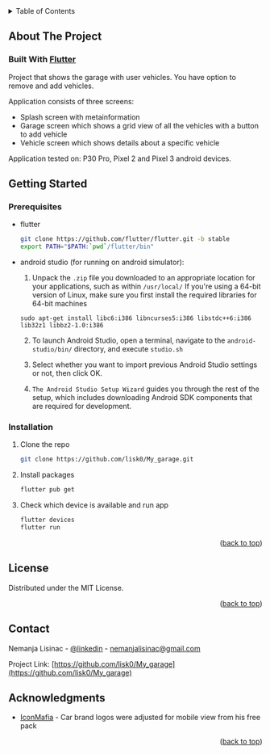 <!-- TABLE OF CONTENTS -->
<details>
  <summary>Table of Contents</summary>
  <ol>
    <li>
      <a href="#about-the-project">About The Project</a>
    </li>
    <li>
      <a href="#getting-started">Getting Started</a>
      <ul>
        <li><a href="#prerequisites">Prerequisites</a></li>
        <li><a href="#installation">Installation</a></li>
      </ul>
    </li>
    <li><a href="#license">License</a></li>
    <li><a href="#contact">Contact</a></li>
    <li><a href="#acknowledgments">Acknowledgments</a></li>
  </ol>
</details>



<!-- ABOUT THE PROJECT -->
## About The Project

### Built With [Flutter](https://flutter.dev//)


Project that shows the garage with user vehicles. You have option to remove and add vehicles.



Application consists of three screens: 
* Splash screen with metainformation
* Garage screen which shows a grid view of all the vehicles with a button to add vehicle
* Vehicle screen which shows details about a specific vehicle




Application tested on: P30 Pro, Pixel 2 and Pixel 3 android devices.



<!-- GETTING STARTED -->
## Getting Started

### Prerequisites


* flutter
  ```sh
  git clone https://github.com/flutter/flutter.git -b stable
  export PATH="$PATH:`pwd`/flutter/bin"
  ```


* android studio (for running on android simulator):
  1. Unpack the ```.zip``` file you downloaded to an appropriate location for your applications, such as within ```/usr/local/``` 
  If you're using a 64-bit version of Linux, make sure you first install the required libraries for 64-bit machines
  ```
  sudo apt-get install libc6:i386 libncurses5:i386 libstdc++6:i386 lib32z1 libbz2-1.0:i386
  ```
  2. To launch Android Studio, open a terminal, navigate to the ```android-studio/bin/``` directory, and execute ```studio.sh```
  
  3. Select whether you want to import previous Android Studio settings or not, then click OK.
  
  4. ```The Android Studio Setup Wizard``` guides you through the rest of the setup, which includes downloading Android SDK components that are required for development.

### Installation

1. Clone the repo
   ```sh
   git clone https://github.com/lisk0/My_garage.git
   ```
2. Install packages
   ```sh
   flutter pub get
   ```
3. Check which device is available and run app
   ```js
   flutter devices
   flutter run
   ```

<p align="right">(<a href="#top">back to top</a>)</p>



<!-- LICENSE -->
## License

Distributed under the MIT License.

<p align="right">(<a href="#top">back to top</a>)</p>



<!-- CONTACT -->
## Contact

Nemanja Lisinac - [@linkedin](https://www.linkedin.com/in/nemanja-lisinac-a830a8217/) - nemanjalisinac@gmail.com

Project Link: [https://github.com/lisk0/My_garage](https://github.com/lisk0/My_garage)



<!-- ACKNOWLEDGMENTS -->
## Acknowledgments

* [IconMafia](https://iconscout.com/contributors/icon-mafia/icons) - Car brand logos were adjusted for mobile view from his free pack 

<p align="right">(<a href="#top">back to top</a>)</p>

